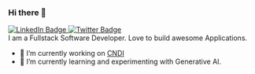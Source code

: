 ### Hi there 👋
<div id="badges">
  <a href="[your-linkedin-URL](https://www.linkedin.com/in/harshil-patel-5157bb14a/)">
    <img src="https://img.shields.io/badge/LinkedIn-blue?style=for-the-badge&logo=linkedin&logoColor=white" alt="LinkedIn Badge"/>
  </a>
  <a href="https://twitter.com/Harshil4076">
    <img src="https://img.shields.io/badge/Twitter-blue?style=for-the-badge&logo=twitter&logoColor=white" alt="Twitter Badge"/>
  </a>
</div>
I am a Fullstack Software Developer. Love to build awesome Applications.

- 🔭 I’m currently working on [CNDI](https://github.com/polyseam/cndi)
- 🌱 I’m currently learning and experimenting with Generative AI.

<!--
**harshil4076/harshil4076** is a ✨ _special_ ✨ repository because its `README.md` (this file) appears on your GitHub profile.

Here are some ideas to get you started:

- 🔭 I’m currently working on [CNDI](https://github.com/polyseam/cndi)
- 🌱 I’m currently learning ML
- 👯 I’m looking to collaborate on ...
- 🤔 I’m looking for help with ...
- 💬 Ask me about ...
- 📫 How to reach me: ...
- 😄 Pronouns: ...
- ⚡ Fun fact: ...
-->
